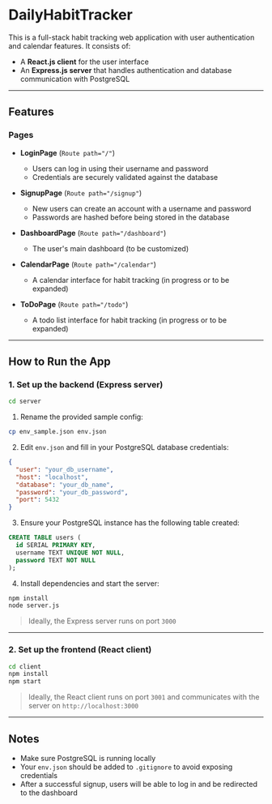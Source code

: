 # DailyHabitTracker

This is a full-stack habit tracking web application with user authentication and calendar features. It consists of:

- A **React.js client** for the user interface  
- An **Express.js server** that handles authentication and database communication with PostgreSQL

---

##  Features

###  Pages

- **LoginPage** (`Route path="/"`)  
  - Users can log in using their username and password  
  - Credentials are securely validated against the database

- **SignupPage** (`Route path="/signup"`)  
  - New users can create an account with a username and password  
  - Passwords are hashed before being stored in the database

- **DashboardPage** (`Route path="/dashboard"`)  
  - The user's main dashboard (to be customized)

- **CalendarPage** (`Route path="/calendar"`)  
  - A calendar interface for habit tracking (in progress or to be expanded)

- **ToDoPage** (`Route path="/todo"`)  
  - A todo list interface for habit tracking (in progress or to be expanded)

---

## How to Run the App

### 1. Set up the backend (Express server)

```bash
cd server
```

1. Rename the provided sample config:
```bash
cp env_sample.json env.json
```

2. Edit `env.json` and fill in your PostgreSQL database credentials:

```json
{
  "user": "your_db_username",
  "host": "localhost",
  "database": "your_db_name",
  "password": "your_db_password",
  "port": 5432
}
```

3. Ensure your PostgreSQL instance has the following table created:

```sql
CREATE TABLE users (
  id SERIAL PRIMARY KEY,
  username TEXT UNIQUE NOT NULL,
  password TEXT NOT NULL
);
```

4. Install dependencies and start the server:

```bash
npm install
node server.js
```

> Ideally, the Express server runs on port `3000`

---

### 2. Set up the frontend (React client)

```bash
cd client
npm install
npm start
```

>Ideally, the React client runs on port `3001` and communicates with the server on `http://localhost:3000`

---

## Notes

- Make sure PostgreSQL is running locally
- Your `env.json` should be added to `.gitignore` to avoid exposing credentials
- After a successful signup, users will be able to log in and be redirected to the dashboard
